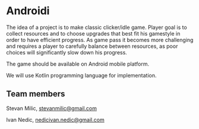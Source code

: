 # Androidi

The idea of a project is to make classic clicker/idle game. 
Player goal is to collect resources and to choose upgrades that best fit his gamestyle in order to have efficient progress. As game pass it becomes more challenging and requires a player to carefully balance between resources, as poor choices will significantly slow down his progress.

The game should be available on Android mobile platform.

We will use Kotlin programming language for implementation.

## Team members
Stevan Milic, stevanmilic@gmail.com

Ivan Nedic, nedicivan.nedic@gmail.com
